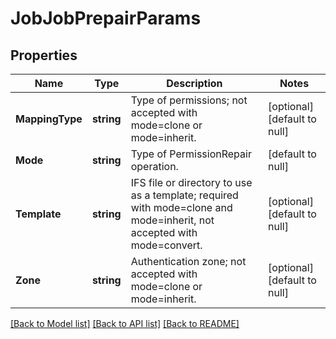 # JobJobPrepairParams

## Properties
Name | Type | Description | Notes
------------ | ------------- | ------------- | -------------
**MappingType** | **string** | Type of permissions; not accepted with mode&#x3D;clone or mode&#x3D;inherit. | [optional] [default to null]
**Mode** | **string** | Type of PermissionRepair operation. | [default to null]
**Template** | **string** | IFS file or directory to use as a template; required with mode&#x3D;clone and mode&#x3D;inherit, not accepted with mode&#x3D;convert. | [optional] [default to null]
**Zone** | **string** | Authentication zone; not accepted with mode&#x3D;clone or mode&#x3D;inherit. | [optional] [default to null]

[[Back to Model list]](../README.md#documentation-for-models) [[Back to API list]](../README.md#documentation-for-api-endpoints) [[Back to README]](../README.md)


